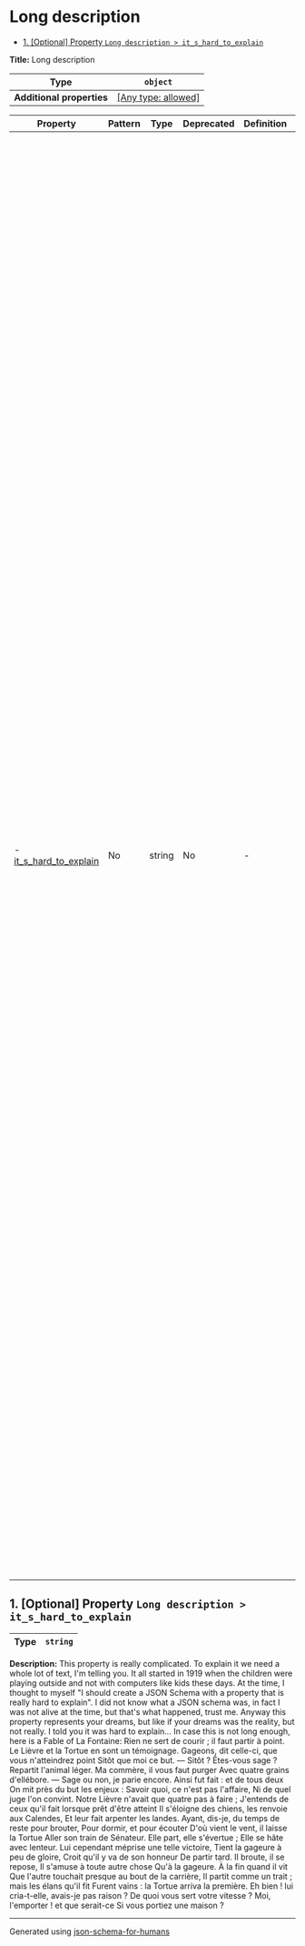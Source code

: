 # Long description

- [1. [Optional] Property `Long description > it_s_hard_to_explain`](#it_s_hard_to_explain)

**Title:** Long description

| Type                      | `object`                                                                  |
| ------------------------- | ------------------------------------------------------------------------- |
| **Additional properties** | [[Any type: allowed]](# "Additional Properties of any type are allowed.") |

| Property                                         | Pattern | Type   | Deprecated | Definition | Title/Description                                                                                                                                                                                                                                                                                                                                                                                                                                                                                                                                                                                                                                                                                                                                                                                                                                                                                                                                                                                                                                                                                                                                                                                                                                                                                                                                                                                                                                                                                                                                                                                                                                                                                                                                                                                                                                                                                                                                                                                                                                               |
| ------------------------------------------------ | ------- | ------ | ---------- | ---------- | --------------------------------------------------------------------------------------------------------------------------------------------------------------------------------------------------------------------------------------------------------------------------------------------------------------------------------------------------------------------------------------------------------------------------------------------------------------------------------------------------------------------------------------------------------------------------------------------------------------------------------------------------------------------------------------------------------------------------------------------------------------------------------------------------------------------------------------------------------------------------------------------------------------------------------------------------------------------------------------------------------------------------------------------------------------------------------------------------------------------------------------------------------------------------------------------------------------------------------------------------------------------------------------------------------------------------------------------------------------------------------------------------------------------------------------------------------------------------------------------------------------------------------------------------------------------------------------------------------------------------------------------------------------------------------------------------------------------------------------------------------------------------------------------------------------------------------------------------------------------------------------------------------------------------------------------------------------------------------------------------------------------------------------------------------------- |
| - [it_s_hard_to_explain](#it_s_hard_to_explain ) | No      | string | No         | -          | This property is really complicated. To explain it we need a whole lot of text, I'm telling you. It all started in 1919 when the children were playing outside and not with computers like kids these days. At the time, I thought to myself "I should create a JSON Schema with a property that is really hard to explain". I did not know what a JSON schema was, in fact I was not alive at the time, but that's what happened, trust me. Anyway this property represents your dreams, but like if your dreams was the reality, but not really. I told you it was hard to explain... In case this is not long enough, here is a Fable of La Fontaine: Rien ne sert de courir ; il faut partir à point. Le Lièvre et la Tortue en sont un témoignage. Gageons, dit celle-ci, que vous n'atteindrez point Sitôt que moi ce but. — Sitôt ? Êtes-vous sage ? Repartit l'animal léger. Ma commère, il vous faut purger Avec quatre grains d'ellébore. — Sage ou non, je parie encore. Ainsi fut fait : et de tous deux On mit près du but les enjeux : Savoir quoi, ce n'est pas l'affaire, Ni de quel juge l'on convint. Notre Lièvre n'avait que quatre pas à faire ; J'entends de ceux qu'il fait lorsque prêt d'être atteint Il s'éloigne des chiens, les renvoie aux Calendes, Et leur fait arpenter les landes. Ayant, dis-je, du temps de reste pour brouter, Pour dormir, et pour écouter D'où vient le vent, il laisse la Tortue Aller son train de Sénateur. Elle part, elle s'évertue ; Elle se hâte avec lenteur. Lui cependant méprise une telle victoire, Tient la gageure à peu de gloire, Croit qu'il y va de son honneur De partir tard. Il broute, il se repose, Il s'amuse à toute autre chose Qu'à la gageure. À la fin quand il vit Que l'autre touchait presque au bout de la carrière, Il partit comme un trait ; mais les élans qu'il fit Furent vains : la Tortue arriva la première. Eh bien ! lui cria-t-elle, avais-je pas raison ? De quoi vous sert votre vitesse ? Moi, l'emporter ! et que serait-ce Si vous portiez une maison ? |

## <a name="it_s_hard_to_explain"></a>1. [Optional] Property `Long description > it_s_hard_to_explain`

| Type | `string` |
| ---- | -------- |

**Description:** This property is really complicated. To explain it we need a whole lot of text, I'm telling you. It all started in 1919 when the children were playing outside and not with computers like kids these days. At the time, I thought to myself "I should create a JSON Schema with a property that is really hard to explain". I did not know what a JSON schema was, in fact I was not alive at the time, but that's what happened, trust me. Anyway this property represents your dreams, but like if your dreams was the reality, but not really. I told you it was hard to explain... In case this is not long enough, here is a Fable of La Fontaine: Rien ne sert de courir ; il faut partir à point. Le Lièvre et la Tortue en sont un témoignage. Gageons, dit celle-ci, que vous n'atteindrez point Sitôt que moi ce but. — Sitôt ? Êtes-vous sage ? Repartit l'animal léger. Ma commère, il vous faut purger Avec quatre grains d'ellébore. — Sage ou non, je parie encore. Ainsi fut fait : et de tous deux On mit près du but les enjeux : Savoir quoi, ce n'est pas l'affaire, Ni de quel juge l'on convint. Notre Lièvre n'avait que quatre pas à faire ; J'entends de ceux qu'il fait lorsque prêt d'être atteint Il s'éloigne des chiens, les renvoie aux Calendes, Et leur fait arpenter les landes. Ayant, dis-je, du temps de reste pour brouter, Pour dormir, et pour écouter D'où vient le vent, il laisse la Tortue Aller son train de Sénateur. Elle part, elle s'évertue ; Elle se hâte avec lenteur. Lui cependant méprise une telle victoire, Tient la gageure à peu de gloire, Croit qu'il y va de son honneur De partir tard. Il broute, il se repose, Il s'amuse à toute autre chose Qu'à la gageure. À la fin quand il vit Que l'autre touchait presque au bout de la carrière, Il partit comme un trait ; mais les élans qu'il fit Furent vains : la Tortue arriva la première. Eh bien ! lui cria-t-elle, avais-je pas raison ? De quoi vous sert votre vitesse ? Moi, l'emporter ! et que serait-ce Si vous portiez une maison ?

----------------------------------------------------------------------------------------------------------------------------
Generated using [json-schema-for-humans](https://github.com/coveooss/json-schema-for-humans)

